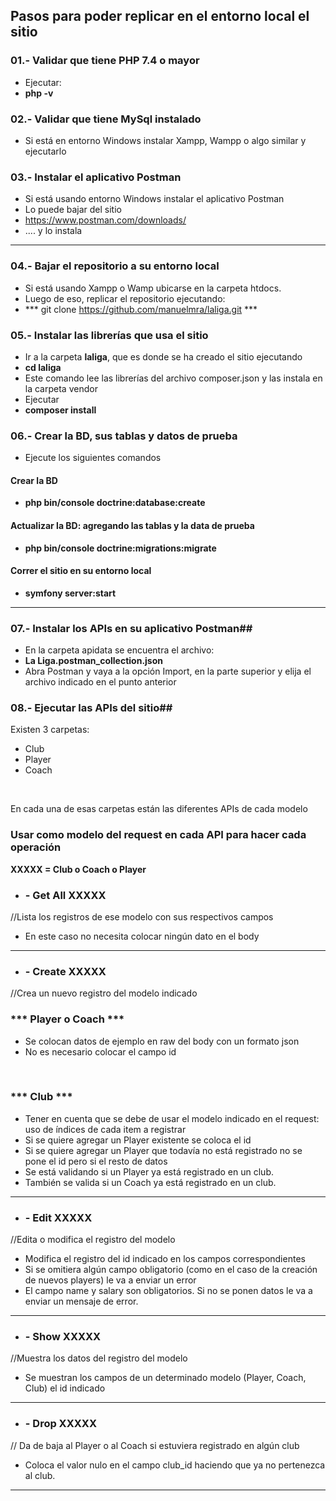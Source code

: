 ## Pasos para poder replicar en el entorno local el sitio

### 01.- Validar que tiene PHP 7.4 o mayor
- Ejecutar:
- **php -v**

### 02.- Validar que tiene MySql instalado
- Si está en entorno Windows instalar Xampp, Wampp o algo similar y ejecutarlo

### 03.- Instalar el aplicativo Postman
- Si está usando entorno Windows instalar el aplicativo Postman
- Lo puede bajar del sitio 
- https://www.postman.com/downloads/
-  .... y lo instala
----

### 04.- Bajar el repositorio a su entorno local
- Si está usando Xampp o Wamp ubicarse en la carpeta htdocs.
- Luego de eso, replicar el repositorio ejecutando:
- *** git clone https://github.com/manuelmra/laliga.git ***

### 05.- Instalar las librerías que usa el sitio
- Ir a la carpeta **laliga**, que es donde se ha creado el sitio ejecutando
- **cd laliga**
- Este comando lee las librerías del archivo composer.json y las instala en la carpeta vendor
- Ejecutar
- **composer install**

### 06.- Crear la BD, sus tablas y datos de prueba
- Ejecute los siguientes comandos

#### Crear la BD
- **php bin/console doctrine:database:create**
#### Actualizar la BD: agregando las tablas y la data de prueba
- **php bin/console doctrine:migrations:migrate**

#### Correr el sitio en su entorno local
- **symfony server:start**
----
### 07.- Instalar los APIs en su aplicativo Postman##
- En la carpeta apidata se encuentra el archivo:
- **La Liga.postman_collection.json**
- Abra Postman y vaya a la opción Import, en la parte superior y elija el archivo indicado en el punto anterior

### 08.- Ejecutar las APIs del sitio##

Existen 3 carpetas:
- Club
- Player
- Coach
<br />

En cada una de esas carpetas están las diferentes APIs de cada modelo

### Usar como modelo del request en cada API para hacer cada operación

**XXXXX = Club o Coach o Player**

- ### - Get All XXXXX
//Lista los registros de ese modelo con sus respectivos campos
- En este caso no necesita colocar ningún dato en el body
----

- ### **- Create XXXXX** 
//Crea un nuevo registro del modelo indicado
<br />

### *** Player o Coach ***
- Se colocan datos de ejemplo en raw del body con un formato json
- No es necesario colocar el campo id
<br />


### *** Club ***
- Tener en cuenta que se debe de usar el modelo indicado en el request: uso de índices de cada item a registrar
- Si se quiere agregar un Player existente se coloca el id 
- Si se quiere agregar un Player que todavía no está registrado no se pone el id pero si el resto de datos
- Se está validando si un Player ya está registrado en un club.
- También se valida si un Coach ya está registrado en un club.
----

- ### **- Edit XXXXX**
//Edita o modifica el registro del modelo
- Modifica el registro del id indicado en los campos correspondientes
- Si se omitiera algún campo obligatorio (como en el caso de la creación de nuevos players) le va a enviar un error
- El campo name y salary son obligatorios. Si no se ponen datos le va a enviar un mensaje de error.
----

- ### **- Show XXXXX**
//Muestra los datos del registro del modelo
- Se muestran los campos de un determinado modelo (Player, Coach, Club) el id indicado
----

- ### **- Drop XXXXX**
// Da de baja al Player o al Coach si estuviera registrado en algún club
- Coloca el valor nulo en el campo club_id haciendo que ya no pertenezca al club.
----






